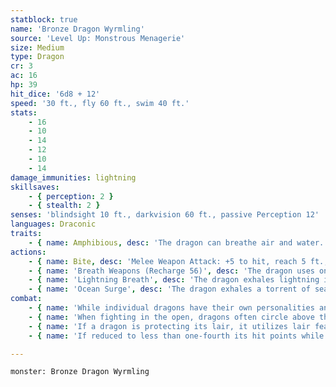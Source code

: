 ```yaml
---
statblock: true
name: 'Bronze Dragon Wyrmling'
source: 'Level Up: Monstrous Menagerie'
size: Medium
type: Dragon
cr: 3
ac: 16
hp: 39
hit_dice: '6d8 + 12'
speed: '30 ft., fly 60 ft., swim 40 ft.'
stats:
    - 16
    - 10
    - 14
    - 12
    - 10
    - 14
damage_immunities: lightning
skillsaves:
    - { perception: 2 }
    - { stealth: 2 }
senses: 'blindsight 10 ft., darkvision 60 ft., passive Perception 12'
languages: Draconic
traits:
    - { name: Amphibious, desc: 'The dragon can breathe air and water.' }
actions:
    - { name: Bite, desc: 'Melee Weapon Attack: +5 to hit, reach 5 ft., one target. Hit: 14 (2d10 + 3) piercing damage.' }
    - { name: 'Breath Weapons (Recharge 56)', desc: 'The dragon uses one of the following breath weapons:' }
    - { name: 'Lightning Breath', desc: 'The dragon exhales lightning in a 30-foot-long, 5-foot-wide line. Each creature in the area makes a DC 12 Dexterity saving throw, taking 16 (3d10) lightning damage on a failed save or half damage on a success.' }
    - { name: 'Ocean Surge', desc: 'The dragon exhales a torrent of seawater in a 30-foot cone. Each creature in the area must succeed on a DC 12 Strength saving throw or be pushed 15 feet away from the dragon.' }
combat:
    - { name: 'While individual dragons have their own personalities and tactics, most rely heavily on their breath weapons', desc: 'They use them whenever they can, preferably from maximum distance and while flying above their enemies.' }
    - { name: 'When fighting in the open, dragons often circle above their enemies as they wait for their breath weapons to recharge', desc: "They only close to melee if their enemies deal significant damage with ranged attacks, or if they can savage an enemy cut off from its allies. Once bloodied, dragons become more aggressive, attacking with bite and claws when their breath weapons aren't available." }
    - { name: 'If a dragon is protecting its lair, it utilizes lair features, traps, allies, and architecture such as escape tunnels to keep up a hit-and-run fight, reappearing only when it has a fully-recharged breath weapon', desc: 'If the dragon is forced into melee combat, it uses its bite and claws against a single foe. If it has legendary actions like Roar and Wing Attack, it uses them to disperse its other enemies.' }
    - { name: 'If reduced to less than one-fourth its hit points while fighting in the open, a dragon flies away', desc: 'However, it fights to the death to defend its lair, unless it can regain the upper hand through tricks or bargains.' }

---
```

```statblock
monster: Bronze Dragon Wyrmling
```
